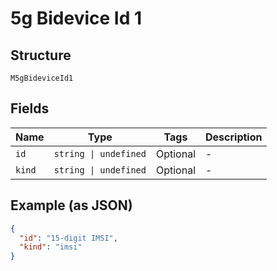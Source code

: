 
# 5g Bidevice Id 1

## Structure

`M5gBideviceId1`

## Fields

| Name | Type | Tags | Description |
|  --- | --- | --- | --- |
| `id` | `string \| undefined` | Optional | - |
| `kind` | `string \| undefined` | Optional | - |

## Example (as JSON)

```json
{
  "id": "15-digit IMSI",
  "kind": "imsi"
}
```


